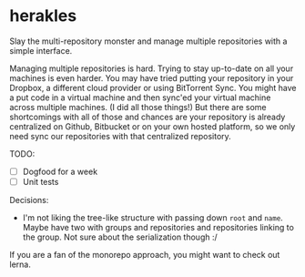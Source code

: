 # herakles
Slay the multi-repository monster and manage multiple repositories with a simple interface.

Managing multiple repositories is hard. Trying to stay up-to-date on all your machines is even harder. You may have tried putting your repository in your Dropbox, a different cloud provider or using BitTorrent Sync. You might have a put code in a virtual machine and then sync'ed your virtual machine across multiple machines. (I did all those things!)
But there are some shortcomings with all of those and chances are your repository is already centralized on Github, Bitbucket or on your own hosted platform, so we only need sync our repositories with that centralized repository.

TODO:
- [ ] Dogfood for a week
- [ ] Unit tests

Decisions:
- I'm not liking the tree-like structure with passing down `root` and `name`. Maybe have two with groups and repositories and repositories linking to the group. Not sure about the serialization though :/

If you are a fan of the monorepo approach, you might want to check out lerna.
